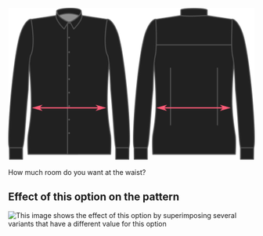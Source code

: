 ![Waist ease](waistease.svg)

How much room do you want at the waist?

## Effect of this option on the pattern

![This image shows the effect of this option by superimposing several variants that have a different value for this option](simone\_waistease\_sample.svg "Effect of this option on the pattern")
